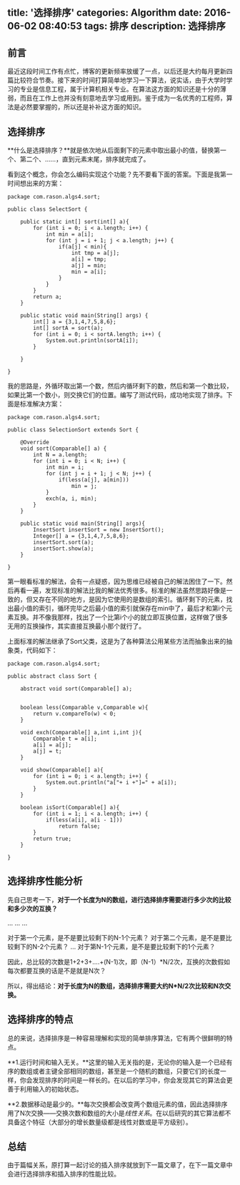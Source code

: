 title: '选择排序'
categories: Algorithm
date: 2016-06-02 08:40:53
tags: 排序
description: 选择排序
---

## 前言

最近这段时间工作有点忙，博客的更新频率放缓了一点，以后还是大约每月更新四篇比较符合节奏。接下来的时间打算简单地学习一下算法，说实话，由于大学时学习的专业是信息工程，属于计算机相关专业。在算法这方面的知识还是十分的薄弱，而且在工作上也并没有刻意地去学习或用到。鉴于成为一名优秀的工程师，算法是必然要掌握的，所以还是补补这方面的知识。

## 选择排序

**什么是选择排序？**就是依次地从后面剩下的元素中取出最小的值，替换第一个、第二个、……，直到元素末尾，排序就完成了。

看到这个概念，你会怎么编码实现这个功能？先不要看下面的答案。下面是我第一时间想出来的方案：

```
package com.rason.algs4.sort;

public class SelectSort {

	public static int[] sort(int[] a){
		for (int i = 0; i < a.length; i++) {
			int min = a[i];
			for (int j = i + 1; j < a.length; j++) {
				if(a[j] < min){
					int tmp = a[j];
					a[i] = tmp;
					a[j] = min;
					min = a[i];
				}
			}
		}
		return a;
	}
	
	public static void main(String[] args) {
		int[] a = {3,1,4,7,5,8,6};
		int[] sortA = sort(a);
		for (int i = 0; i < sortA.length; i++) {
			System.out.println(sortA[i]);
		}
		
	}

}

```

我的思路是，外循环取出第一个数，然后内循环剩下的数，然后和第一个数比较，如果比第一个数小，则交换它们的位置。编写了测试代码，成功地实现了排序。下面是标准解决方案：

<!-- more -->

```
package com.rason.algs4.sort;

public class SelectionSort extends Sort {

	@Override
	void sort(Comparable[] a) {
		int N = a.length;
		for (int i = 0; i < N; i++) {
			int min = i;
			for (int j = i + 1; j < N; j++) {
				if(less(a[j], a[min]))
					min = j;
			}
			exch(a, i, min);
		}
	}
	
	public static void main(String[] args){
		InsertSort insertSort = new InsertSort();
		Integer[] a = {3,1,4,7,5,8,6};
		insertSort.sort(a);
		insertSort.show(a);
	}

}

```

第一眼看标准的解法，会有一点疑惑，因为思维已经被自己的解法困住了一下。然后再看一遍，发现标准的解法比我的解法优秀很多。标准的解法虽然思路好像是一致的，但又存在不同的地方，是因为它使用的是数组的索引。循环剩下的元素，找出最小值的索引，循环完毕之后最小值的索引就保存在min中了，最后才和第i个元素互换。并不像我那样，找出了一个比第i个小的就立即互换位置，这样做了很多无用的互换操作，其实直接互换最小那个就行了。

上面标准的解法继承了Sort父类，这是为了各种算法公用某些方法而抽象出来的抽象类，代码如下：

```
package com.rason.algs4.sort;

public abstract class Sort {
	
	abstract void sort(Comparable[] a);
	
	
	boolean less(Comparable v,Comparable w){
		return v.compareTo(w) < 0;
	}
	
	void exch(Comparable[] a,int i,int j){
		Comparable t = a[i];
		a[i] = a[j];
		a[j] = t;
	}
	
	void show(Comparable[] a){
		for (int i = 0; i < a.length; i++) {
			System.out.println("a["+ i +"]=" + a[i]);
		}
	}
	
	boolean isSort(Comparable[] a){
		for (int i = 1; i < a.length; i++) {
			if(less(a[i], a[i - 1]))
				return false;
		}
		return true;
	}

}

```

## 选择排序性能分析

先自己思考一下，**对于一个长度为N的数组，进行选择排序需要进行多少次的比较和多少次的互换？**

...
...
...

对于第一个元素，是不是要比较剩下的N-1个元素？
对于第二个元素，是不是要比较剩下的N-2个元素？
...
对于第N-1个元素，是不是要比较剩下的1个元素？

因此，总比较的次数是1+2+3+....+(N-1)次，即（N-1）*N/2次，互换的次数假如每次都要互换的话是不是就是N次？

所以，得出结论：**对于长度为N的数组，选择排序需要大约N*N/2次比较和N次交换。**

## 选择排序的特点

总的来说，选择排序是一种容易理解和实现的简单排序算法，它有两个很鲜明的特点。

**1.运行时间和输入无关。**这里的输入无关指的是，无论你的输入是一个已经有序的数组或者主键全部相同的数组，甚至是一个随机的数组，只要它们的长度一样，你会发现排序的时间是一样长的。在以后的学习中，你会发现其它的算法会更善于利用输入的初始状态。

**2.数据移动是最少的。**每次交换都会改变两个数组元素的值，因此选择排序用了N次交换——交换次数和数组的大小是*线性关系*。在以后研究的其它算法都不具备这个特征（大部分的增长数量级都是线性对数或是平方级别）。

## 总结

由于篇幅关系，原打算一起讨论的插入排序就放到下一篇文章了，在下一篇文章中会进行选择排序和插入排序的性能比较。
